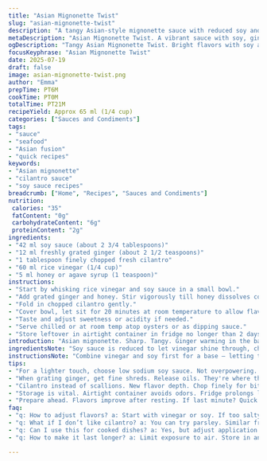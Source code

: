 ```yaml
---
title: "Asian Mignonette Twist"
slug: "asian-mignonette-twist"
description: "A tangy Asian-style mignonette sauce with reduced soy and fresh ginger, swapped scallions for thinly sliced fresh cilantro. Adjusted ingredient quantities for brightness and punch. Macerate briefly to meld flavors. Ideal for seafood topping or dipping. Keeps in fridge up to 2 days in sealed jar."
metaDescription: "Asian Mignonette Twist. A vibrant sauce with soy, ginger, and cilantro. Perfect for topping seafood. Fresh flavors shine through every bite."
ogDescription: "Tangy Asian Mignonette Twist. Bright flavors with soy and ginger. Ideal for seafood dishes. Quick to make, best enjoyed fresh."
focusKeyphrase: "Asian Mignonette Twist"
date: 2025-07-19
draft: false
image: asian-mignonette-twist.png
author: "Emma"
prepTime: PT6M
cookTime: PT0M
totalTime: PT21M
recipeYield: Approx 65 ml (1/4 cup)
categories: ["Sauces and Condiments"]
tags:
- "sauce"
- "seafood"
- "Asian fusion"
- "quick recipes"
keywords:
- "Asian mignonette"
- "cilantro sauce"
- "soy sauce recipes"
breadcrumb: ["Home", "Recipes", "Sauces and Condiments"]
nutrition: 
 calories: "35"
 fatContent: "0g"
 carbohydrateContent: "6g"
 proteinContent: "2g"
ingredients:
- "42 ml soy sauce (about 2 3/4 tablespoons)"
- "12 ml freshly grated ginger (about 2 1/2 teaspoons)"
- "1 tablespoon finely chopped fresh cilantro"
- "60 ml rice vinegar (1/4 cup)"
- "5 ml honey or agave syrup (1 teaspoon)"
instructions:
- "Start by whisking rice vinegar and soy sauce in a small bowl."
- "Add grated ginger and honey. Stir vigorously till honey dissolves completely."
- "Fold in chopped cilantro gently."
- "Cover bowl, let sit for 20 minutes at room temperature to allow flavors to mingle."
- "Taste and adjust sweetness or acidity if needed."
- "Serve chilled or at room temp atop oysters or as dipping sauce."
- "Store leftover in airtight container in fridge no longer than 2 days."
introduction: "Asian mignonette. Sharp. Tangy. Ginger warming in the background. Soy sauce turned down from the usual, making room for vinegar’s brightness. Cilantro swaps the scallions, herbal and fresh. Drops of honey soften the edges, keeping it balanced. Quick to make, a quick rest for flavors to open up. No cooking needed. Straight to fridge or straight to oysters. Keeps, but best fresh. Two days max before flavors dull. Hip twist on classic acid-sweet bite. Your seafood's new sidekick. Splash into bowls, slather on raw shells, or spoon on steamed fish. Simple ingredients with punch. A sauce anywhere near seafood can't avoid this zing."
ingredientsNote: "Soy sauce is reduced to let vinegar shine through, choosing a lighter, low sodium type if you want subtler saltiness. Fresh ginger is essential, grated finely to release oils but not overpower. Cilantro replaces scallion for fresh herbal notes, chopped small for even distribution. Rice vinegar brings acidity with a gentle fruitiness; don't substitute with distilled vinegar for best flavor. A bit of honey balances tartness; ideal substitutes include agave syrup or maple syrup if vegan. Measuring liquids precisely helps keep the balance right—too salty or too sour kills the point. Mix before resting so flavors marry well. This combo keeps well refrigerated but set a reminder; freshness fades fast."
instructionsNote: "Combine vinegar and soy first for a base — letting them marry lays foundation. Honey or sweetener is next, stirred thoroughly so no grainy bits remain; sweetness bridges sharp vinegar and salt of soy. Fresh grated ginger comes third—don’t overdo, just enough for a hint of warmth and freshness. Last add cilantro fold in gently, so leaves retain texture and don’t wilt into mush. Cover plate or bowl and let stand at room temp about 20 minutes — this timing helps flavors open up and blend subtly without losing brightness or herbal snap. Serve chilled or room temperature, never warm. Store leftovers airtight, use within two days to avoid flattening flavors or herbal decay."
tips:
- "For a lighter touch, choose low sodium soy sauce. Not overpowering. Acidity is key. Adjust vinegar to your taste. Counter salty soy. Experiment with ratios. Always taste as you go. Freshness matters here."
- "When grating ginger, get fine shreds. Release oils. They're where the flavor lives. Too much ginger? It can overwhelm. A hint is best. Balance between acidity and sweetness is crucial. Honey options work well."
- "Cilantro instead of scallions. New flavor depth. Chop finely for bites. Distribute evenly. Herb freshness is fleeting. Don't skip resting time. Twenty minutes lets flavors mingle. Covers sharper notes and harshness."
- "Storage is vital. Airtight container avoids odors. Fridge prolongs life slightly. Two days max. After that? Dull and flat. Recheck before using leftovers. Visual cues help. Color and smell speak volumes."
- "Prepare ahead. Flavors improve after resting. If last minute? Quick mix won’t hurt. Yet taste before serving. Adjust as needed. Dull flavors mean you’ve kept too long. Fresh is best for impact."
faq:
- "q: How to adjust flavors? a: Start with vinegar or soy. If too salty? Add more vinegar or honey. Not sweet enough? Increase honey slightly. Tweak until balanced. Always go slow."
- "q: What if I don’t like cilantro? a: You can try parsley. Similar fresh notes. But it’ll taste different. Basil might work too. Just keep herbs bright and fresh. Experiment based on taste."
- "q: Can I use this for cooked dishes? a: Yes, but adjust application. It’s powerful with heat. Splash after cooking. Cold sauces bring bright flavors. Too warm dulls freshness. Use sparingly."
- "q: How to make it last longer? a: Limit exposure to air. Store in an airtight jar tightly sealed. Avoid light and heat. Two days shelf life max. Check before using though. Freshness matters a lot."

---
```

